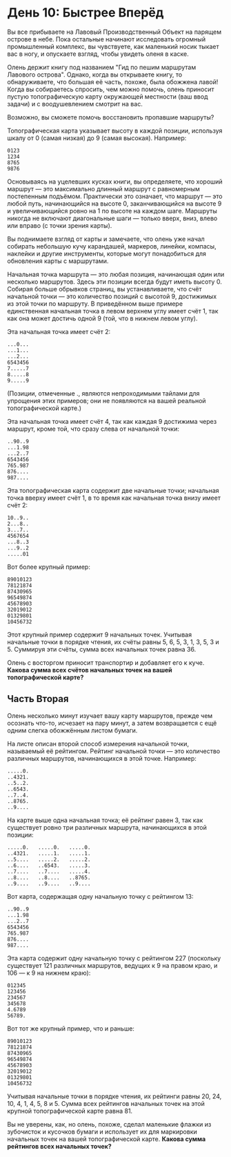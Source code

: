 
# День 10: Быстрее Вперёд

Вы все прибываете на Лавовый Производственный Объект на парящем острове в небе. Пока остальные начинают исследовать огромный промышленный комплекс, вы чувствуете, как маленький носик тыкает вас в ногу, и опускаете взгляд, чтобы увидеть оленя в каске.

Олень держит книгу под названием "Гид по пешим маршрутам Лавового острова". Однако, когда вы открываете книгу, то обнаруживаете, что большая её часть, похоже, была обожжена лавой! Когда вы собираетесь спросить, чем можно помочь, олень приносит пустую топографическую карту окружающей местности (ваш ввод задачи) и с воодушевлением смотрит на вас.

Возможно, вы сможете помочь восстановить пропавшие маршруты?

Топографическая карта указывает высоту в каждой позиции, используя шкалу от 0 (самая низкая) до 9 (самая высокая). Например:

```
0123
1234
8765
9876
```

Основываясь на уцелевших кусках книги, вы определяете, что хороший маршрут — это максимально длинный маршрут с равномерным постепенным подъёмом. Практически это означает, что маршрут — это любой путь, начинающийся на высоте 0, заканчивающийся на высоте 9 и увеличивающийся ровно на 1 по высоте на каждом шаге. Маршруты никогда не включают диагональные шаги — только вверх, вниз, влево или вправо (с точки зрения карты).

Вы поднимаете взгляд от карты и замечаете, что олень уже начал собирать небольшую кучу карандашей, маркеров, линейки, компасы, наклейки и другие инструменты, которые могут понадобиться для обновления карты с маршрутами.

Начальная точка маршрута — это любая позиция, начинающая один или несколько маршрутов. Здесь эти позиции всегда будут иметь высоту 0. Собирая больше обрывков страниц, вы устанавливаете, что счёт начальной точки — это количество позиций с высотой 9, достижимых из этой точки по маршруту. В приведённом выше примере единственная начальная точка в левом верхнем углу имеет счёт 1, так как она может достичь одной 9 (той, что в нижнем левом углу).

Эта начальная точка имеет счёт 2:

```
...0...
...1...
...2...
6543456
7.....7
8.....8
9.....9
```

(Позиции, отмеченные ., являются непроходимыми тайлами для упрощения этих примеров; они не появляются на вашей реальной топографической карте.)

Эта начальная точка имеет счёт 4, так как каждая 9 достижима через маршрут, кроме той, что сразу слева от начальной точки:

```
..90..9
...1.98
...2..7
6543456
765.987
876....
987....
```

Эта топографическая карта содержит две начальные точки; начальная точка вверху имеет счёт 1, в то время как начальная точка внизу имеет счёт 2:

```
10..9..
2...8..
3...7..
4567654
...8..3
...9..2
.....01
```

Вот более крупный пример:

```
89010123
78121874
87430965
96549874
45678903
32019012
01329801
10456732
```

Этот крупный пример содержит 9 начальных точек. Учитывая начальные точки в порядке чтения, их счёты равны 5, 6, 5, 3, 1, 3, 5, 3 и 5. Суммируя эти счёты, сумма всех начальных точек равна 36.

Олень с восторгом приносит транспортир и добавляет его к куче. **Какова сумма всех счётов начальных точек на вашей топографической карте?**

## Часть Вторая

Олень несколько минут изучает вашу карту маршрутов, прежде чем осознать что-то, исчезает на пару минут, а затем возвращается с ещё одним слегка обожжённым листом бумаги.

На листе описан второй способ измерения начальной точки, называемый её рейтингом. Рейтинг начальной точки — это количество различных маршрутов, начинающихся в этой точке. Например:

```
.....0.
..4321.
..5..2.
..6543.
..7..4.
..8765.
..9....
```

На карте выше одна начальная точка; её рейтинг равен 3, так как существует ровно три различных маршрута, начинающихся в этой позиции:

```
.....0.   .....0.   .....0.
..4321.   .....1.   .....1.
..5....   .....2.   .....2.
..6....   ..6543.   .....3.
..7....   ..7....   .....4.
..8....   ..8....   ..8765.
..9....   ..9....   ..9....
```

Вот карта, содержащая одну начальную точку с рейтингом 13:

```
..90..9
...1.98
...2..7
6543456
765.987
876....
987....
```

Эта карта содержит одну начальную точку с рейтингом 227 (поскольку существует 121 различных маршрутов, ведущих к 9 на правом краю, и 106 — к 9 на нижнем краю):

```
012345
123456
234567
345678
4.6789
56789.
```

Вот тот же крупный пример, что и раньше:

```
89010123
78121874
87430965
96549874
45678903
32019012
01329801
10456732
```

Учитывая начальные точки в порядке чтения, их рейтинги равны 20, 24, 10, 4, 1, 4, 5, 8 и 5. Сумма всех рейтингов начальных точек на этой крупной топографической карте равна 81.

Вы не уверены, как, но олень, похоже, сделал маленькие флажки из зубочисток и кусочков бумаги и использует их для маркировки начальных точек на вашей топографической карте. **Какова сумма рейтингов всех начальных точек?**
